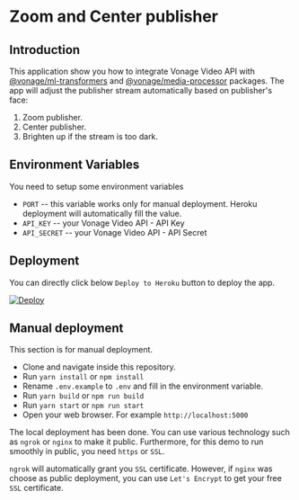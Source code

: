 # Zoom and Center publisher
 
## Introduction
This application show you how to integrate Vonage Video API with [@vonage/ml-transformers](https://www.npmjs.com/package/@vonage/ml-transformers) and [@vonage/media-processor](https://www.npmjs.com/package/@vonage/media-processor) packages.
The app will adjust the publisher stream automatically based on publisher's face:  
  1. Zoom publisher.  
  2. Center publisher.  
  3. Brighten up if the stream is too dark.  

## Environment Variables
You need to setup some environment variables 

  - `PORT` -- this variable works only for manual deployment. Heroku deployment will automatically fill the value.
  - `API_KEY` -- your Vonage Video API - API Key
  - `API_SECRET` -- your Vonage Video API - API Secret

## Deployment
You can directly click below `Deploy to Heroku` button to deploy the app.

[![Deploy](https://www.herokucdn.com/deploy/button.svg)](https://heroku.com/deploy?template=https://github.com/nexmo-se/video-processing-low-light-mode)


## Manual deployment
This section is for manual deployment. 
  - Clone and navigate inside this repository.
  - Run `yarn install` or `npm install`
  - Rename `.env.example` to `.env` and fill in the environment variable.
  - Run `yarn build` or `npm run build`
  - Run `yarn start` or `npm run start`
  - Open your web browser. For example `http://localhost:5000`

The local deployment has been done. You can use various technology such as `ngrok` or `nginx` to make it public. Furthermore, for this demo to run smoothly in public, you need `https` or `SSL`. 

`ngrok` will automatically grant you `SSL` certificate. However, if `nginx` was choose as public deployment, you can use `Let's Encrypt` to get your free `SSL` certificate.

